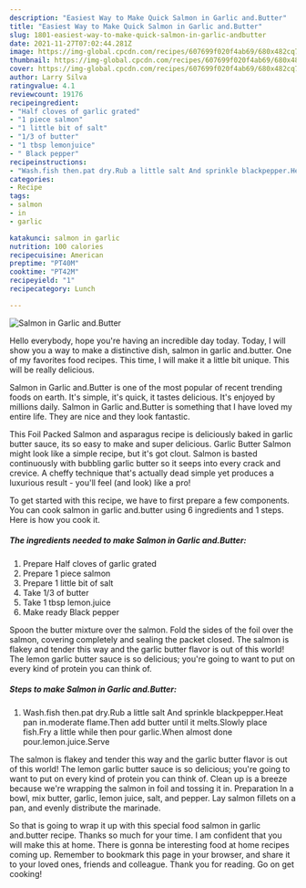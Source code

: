 ```yaml
---
description: "Easiest Way to Make Quick Salmon in Garlic and.Butter"
title: "Easiest Way to Make Quick Salmon in Garlic and.Butter"
slug: 1801-easiest-way-to-make-quick-salmon-in-garlic-andbutter
date: 2021-11-27T07:02:44.281Z
image: https://img-global.cpcdn.com/recipes/607699f020f4ab69/680x482cq70/salmon-in-garlic-andbutter-recipe-main-photo.jpg
thumbnail: https://img-global.cpcdn.com/recipes/607699f020f4ab69/680x482cq70/salmon-in-garlic-andbutter-recipe-main-photo.jpg
cover: https://img-global.cpcdn.com/recipes/607699f020f4ab69/680x482cq70/salmon-in-garlic-andbutter-recipe-main-photo.jpg
author: Larry Silva
ratingvalue: 4.1
reviewcount: 19176
recipeingredient:
- "Half cloves of garlic grated"
- "1 piece salmon"
- "1 little bit of salt"
- "1/3 of butter"
- "1 tbsp lemonjuice"
- " Black pepper"
recipeinstructions:
- "Wash.fish then.pat dry.Rub a little salt And sprinkle blackpepper.Heat pan in.moderate flame.Then add butter until it melts.Slowly place fish.Fry a little while then pour garlic.When almost done pour.lemon.juice.Serve"
categories:
- Recipe
tags:
- salmon
- in
- garlic

katakunci: salmon in garlic 
nutrition: 100 calories
recipecuisine: American
preptime: "PT40M"
cooktime: "PT42M"
recipeyield: "1"
recipecategory: Lunch

---
```



![Salmon in Garlic and.Butter](https://img-global.cpcdn.com/recipes/607699f020f4ab69/680x482cq70/salmon-in-garlic-andbutter-recipe-main-photo.jpg)

Hello everybody, hope you're having an incredible day today. Today, I will show you a way to make a distinctive dish, salmon in garlic and.butter. One of my favorites food recipes. This time, I will make it a little bit unique. This will be really delicious.

Salmon in Garlic and.Butter is one of the most popular of recent trending foods on earth. It's simple, it's quick, it tastes delicious. It's enjoyed by millions daily. Salmon in Garlic and.Butter is something that I have loved my entire life. They are nice and they look fantastic.

This Foil Packed Salmon and asparagus recipe is deliciously baked in garlic butter sauce, its so easy to make and super delicious. Garlic Butter Salmon might look like a simple recipe, but it's got clout. Salmon is basted continuously with bubbling garlic butter so it seeps into every crack and crevice. A cheffy technique that's actually dead simple yet produces a luxurious result - you'll feel (and look) like a pro!


To get started with this recipe, we have to first prepare a few components. You can cook salmon in garlic and.butter using 6 ingredients and 1 steps. Here is how you cook it.

<!--inarticleads1-->

##### The ingredients needed to make Salmon in Garlic and.Butter:

1. Prepare Half cloves of garlic grated
1. Prepare 1 piece salmon
1. Prepare 1 little bit of salt
1. Take 1/3 of butter
1. Take 1 tbsp lemon.juice
1. Make ready  Black pepper


Spoon the butter mixture over the salmon. Fold the sides of the foil over the salmon, covering completely and sealing the packet closed. The salmon is flakey and tender this way and the garlic butter flavor is out of this world! The lemon garlic butter sauce is so delicious; you're going to want to put on every kind of protein you can think of. 

<!--inarticleads2-->

##### Steps to make Salmon in Garlic and.Butter:

1. Wash.fish then.pat dry.Rub a little salt And sprinkle blackpepper.Heat pan in.moderate flame.Then add butter until it melts.Slowly place fish.Fry a little while then pour garlic.When almost done pour.lemon.juice.Serve


The salmon is flakey and tender this way and the garlic butter flavor is out of this world! The lemon garlic butter sauce is so delicious; you're going to want to put on every kind of protein you can think of. Clean up is a breeze because we're wrapping the salmon in foil and tossing it in. Preparation In a bowl, mix butter, garlic, lemon juice, salt, and pepper. Lay salmon fillets on a pan, and evenly distribute the marinade. 

So that is going to wrap it up with this special food salmon in garlic and.butter recipe. Thanks so much for your time. I am confident that you will make this at home. There is gonna be interesting food at home recipes coming up. Remember to bookmark this page in your browser, and share it to your loved ones, friends and colleague. Thank you for reading. Go on get cooking!
